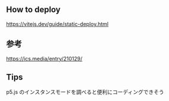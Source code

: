 ## How to deploy
https://vitejs.dev/guide/static-deploy.html

## 参考
https://ics.media/entry/210129/

## Tips
p5.js のインスタンスモードを調べると便利にコーディングできそう
